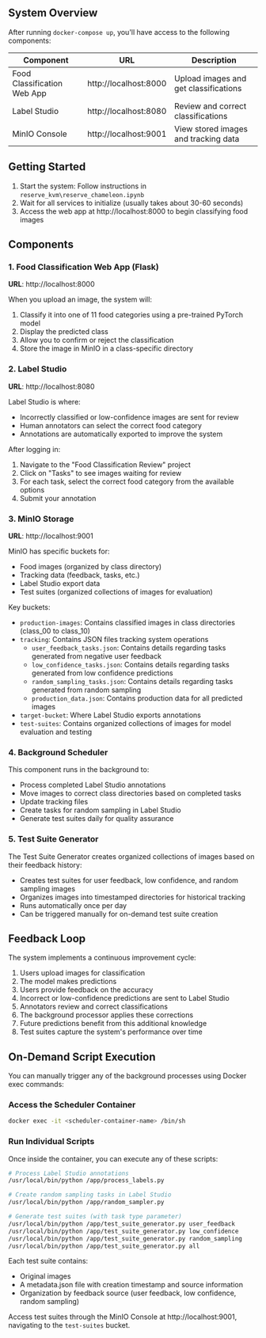 ## System Overview

After running `docker-compose up`, you'll have access to the following components:

| Component | URL | Description |
|-----------|-----|-------------|
| Food Classification Web App | http://localhost:8000 | Upload images and get classifications |
| Label Studio | http://localhost:8080 | Review and correct classifications |
| MinIO Console | http://localhost:9001 | View stored images and tracking data |

## Getting Started

1. Start the system: Follow instructions in `reserve_kvm\reserve_chameleon.ipynb`
2. Wait for all services to initialize (usually takes about 30-60 seconds)
3. Access the web app at http://localhost:8000 to begin classifying food images

## Components

### 1. Food Classification Web App (Flask)

**URL**: http://localhost:8000

When you upload an image, the system will:
1. Classify it into one of 11 food categories using a pre-trained PyTorch model
2. Display the predicted class
3. Allow you to confirm or reject the classification
4. Store the image in MinIO in a class-specific directory

### 2. Label Studio

**URL**: http://localhost:8080

Label Studio is where:
- Incorrectly classified or low-confidence images are sent for review
- Human annotators can select the correct food category
- Annotations are automatically exported to improve the system

After logging in:
1. Navigate to the "Food Classification Review" project
2. Click on "Tasks" to see images waiting for review
3. For each task, select the correct food category from the available options
4. Submit your annotation

### 3. MinIO Storage

**URL**: http://localhost:9001

MinIO has specific buckets for:
- Food images (organized by class directory)
- Tracking data (feedback, tasks, etc.)
- Label Studio export data
- Test suites (organized collections of images for evaluation)

Key buckets:
- `production-images`: Contains classified images in class directories (class_00 to class_10)
- `tracking`: Contains JSON files tracking system operations
  - `user_feedback_tasks.json`: Contains details regarding tasks generated from negative user feedback
  - `low_confidence_tasks.json`: Contains details regarding tasks generated from low confidence predictions
  - `random_sampling_tasks.json`: Contains details regarding tasks generated from random sampling
  - `production_data.json`: Contains production data for all predicted images
- `target-bucket`: Where Label Studio exports annotations
- `test-suites`: Contains organized collections of images for model evaluation and testing

### 4. Background Scheduler

This component runs in the background to:
- Process completed Label Studio annotations
- Move images to correct class directories based on completed tasks 
- Update tracking files
- Create tasks for random sampling in Label Studio
- Generate test suites daily for quality assurance

### 5. Test Suite Generator

The Test Suite Generator creates organized collections of images based on their feedback history:
- Creates test suites for user feedback, low confidence, and random sampling images
- Organizes images into timestamped directories for historical tracking
- Runs automatically once per day
- Can be triggered manually for on-demand test suite creation

## Feedback Loop

The system implements a continuous improvement cycle:

1. Users upload images for classification
2. The model makes predictions
3. Users provide feedback on the accuracy
4. Incorrect or low-confidence predictions are sent to Label Studio
5. Annotators review and correct classifications
6. The background processor applies these corrections
7. Future predictions benefit from this additional knowledge
8. Test suites capture the system's performance over time

## On-Demand Script Execution

You can manually trigger any of the background processes using Docker exec commands:

### Access the Scheduler Container

```bash
docker exec -it <scheduler-container-name> /bin/sh
```

### Run Individual Scripts

Once inside the container, you can execute any of these scripts:

```bash
# Process Label Studio annotations
/usr/local/bin/python /app/process_labels.py

# Create random sampling tasks in Label Studio
/usr/local/bin/python /app/random_sampler.py

# Generate test suites (with task type parameter)
/usr/local/bin/python /app/test_suite_generator.py user_feedback
/usr/local/bin/python /app/test_suite_generator.py low_confidence
/usr/local/bin/python /app/test_suite_generator.py random_sampling
/usr/local/bin/python /app/test_suite_generator.py all
```

Each test suite contains:
- Original images
- A metadata.json file with creation timestamp and source information
- Organization by feedback source (user feedback, low confidence, random sampling)

Access test suites through the MinIO Console at http://localhost:9001, navigating to the `test-suites` bucket.
